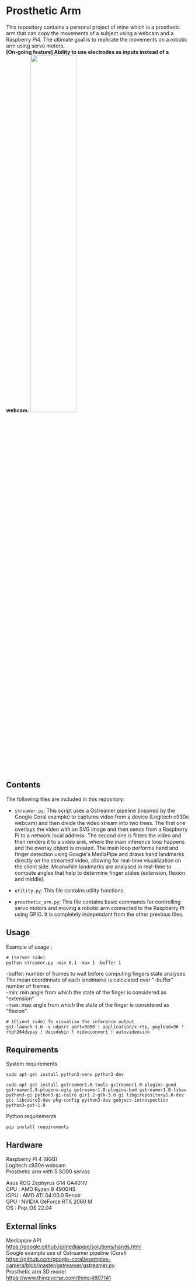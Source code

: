 # Prosthetic Arm
This repository contains a personal project of mine which is a prosthetic arm that can copy the movements of a subject using a webcam and a Raspberry Pi4. The ultimate goal is to replicate the movements on a robotic arm using servo motors. </br>
**[On-going feature] Ability to use electrodes as inputs instead of a webcam.**
<img src="/images/header.png" width="50%" height="50%">
## Contents

The following files are included in this repository:</br>

- `streamer.py`: This script uses a Gstreamer pipeline (inspired by the Google Coral example) to captures video from a device (Logitech c930e webcam) and then divide the video stream into two trees. The first one overlays the video with an SVG image and then sends from a Raspberry Pi to a network local address. The second one is filters the video and then renders it to a video sink, where the main inference loop happens and the overlay object is created. The main loop performs hand and finger detection using Google's MediaPipe and draws hand landmarks directly on the streamed video, allowing for real-time visualization on the client side. 
Meanwhile landmarks are analysed in real-time to compute angles that help to determine finger states (extension, flexion and middle). </br>

- `utility.py`: This file contains utility functions.</br>

- `prosthetic_arm.py`: This file contains basic commands for controlling servo motors and moving a robotic arm connected to the Raspberry Pi using GPIO. It is completely independant from the other previous files.</br>

## Usage
Example of usage :</br>
``` 
# (Server side)
python streamer.py -min 0.1 -max 1 -buffer 1
```
-buffer: number of frames to wait before computing fingers state analyses. The mean coordinnate of each landmarks is calculated over "-buffer" number of frames.</br>
-min: min angle from which the state of the finger is considered as "extension"</br>
-max: max angle from which the state of the finger is considered as "flexion". </br>
```
# (Client side) To visualise the inference output
gst-launch-1.0 -v udpsrc port=5000 ! application/x-rtp, payload=96 ! rtph264depay ! decodebin ! videoconvert ! autovideosink
```
## Requirements 
System requirements
``` 
sudo apt-get install python3-venv python3-dev 
```
``` 
sudo apt-get install gstreamer1.0-tools gstreamer1.0-plugins-good gstreamer1.0-plugins-ugly gstreamer1.0-plugins-bad gstreamer1.0-libav python3-gi python3-gi-cairo gir1.2-gtk-3.0 gi libgirepository1.0-dev gcc libcairo2-dev pkg-config python3-dev gobject-introspection python3-gst-1.0 
```
Python requirements
``` 
pip install requirements
```

## Hardware 
Raspberry Pi 4 (8GB)</br>
Logitech c930e webcam</br>
Prosthetic arm with 5 SG90 servos</br>

Asus ROG Zephyrus G14 GA401IV</br>
CPU : AMD Ryzen 9 4900HS </br>
iGPU : AMD ATI 04:00.0 Renoir</br>
GPU : NVIDIA GeForce RTX 2060 M</br>
OS : Pop_OS 22.04</br>

## External links 
Mediapipe API</br>
https://google.github.io/mediapipe/solutions/hands.html</br>
Google example use of Gstreamer pipeline (Coral)</br>
https://github.com/google-coral/examples-camera/blob/master/gstreamer/gstreamer.py</br>
Prosthetic arm 3D model</br>
https://www.thingiverse.com/thing:4807141</br>

